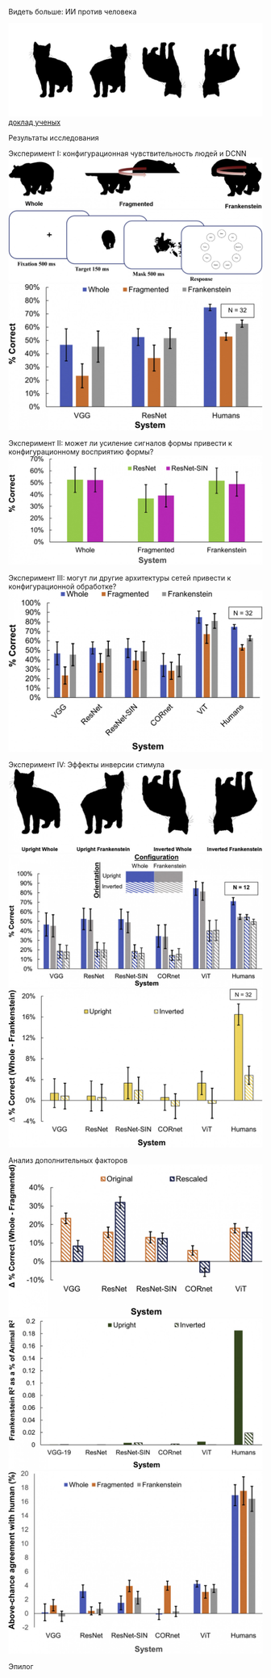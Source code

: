 Видеть больше: ИИ против человека

![](/img/picture0.jpeg)
[доклад ученых](https://www.cell.com/action/showPdf?pii=S2589-0042%2822%2901185-3)

Результаты исследования

Эксперимент I: конфигурационная чувствительность людей и DCNN
![](/img/picture1.jpeg)
![](/img/picture2.jpeg)
![](/img/picture3.jpeg)

Эксперимент II: может ли усиление сигналов формы привести к конфигурационному восприятию формы?
![](/img/picture4.jpeg)

Эксперимент III: могут ли другие архитектуры сетей привести к конфигурационной обработке?
![](/img/picture5.jpeg)

Эксперимент IV: Эффекты инверсии стимула
![](/img/picture6.jpeg)
![](/img/picture7.jpeg)
![](/img/picture8.jpeg)

Анализ дополнительных факторов
![](/img/picture9.jpeg)
![](/img/picture10.jpeg)
![](/img/picture11.jpeg)

Эпилог